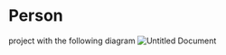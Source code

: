 # Person
project with the following diagram
![Untitled Document](https://user-images.githubusercontent.com/67556986/88488620-6a656100-cf9f-11ea-986c-3113da501385.jpg)
